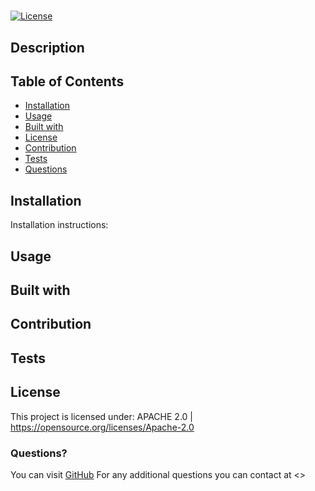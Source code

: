 
  
  #  
  
  [![License](https://img.shields.io/badge/License-Apache%202.0-blue.svg)](https://opensource.org/licenses/Apache-2.0)

  ## Description
  

  ## Table of Contents

  * [Installation](#Installation)
  * [Usage](#Usage)
  * [Built with](#Built-with)
  * [License](#License)
  * [Contribution](#Contribution)
  * [Tests](#Tests)
  * [Questions](#Questions)
  
  ## Installation
  Installation instructions: 

  ## Usage 
  

  ## Built with
  

  ## Contribution
  

  ## Tests
  

  ## License 
  This project is licensed under: APACHE 2.0 | https://opensource.org/licenses/Apache-2.0

  ### Questions?
  You can visit [GitHub](https://github.com/)
  For any additional questions you can contact  at <>
